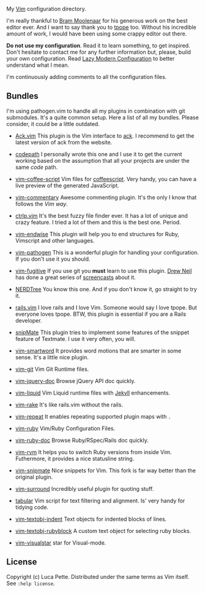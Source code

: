 My [Vim](http://www.vim.org) configuration directory.

I'm really thankful to [Bram Moolenaar](http://www.moolenaar.net/) for his
generous work on the best editor ever. And I want to say thank you to
[tpope](http://tpo.pe/) too. Without his incredible amount of work, I would
have been using some crappy editor out there.

**Do not use my configuration**. Read it to learn something, to get inspired.
Don't hesitate to contact me for any further information but, please, build
your own configuration. Read [Lazy Modern
Configuration](http://lucapette.com/vim/rails/vim-for-rails-developers-lazy-modern-configuration/)
to better understand what I mean.

I'm continuously adding comments to all the configuration files.

Bundles
-------

I'm using pathogen.vim to handle all my plugins in combination with git
submodules. It's a quite common setup. Here a list of all my bundles. Please
consider, it could be a little outdated.


- [Ack.vim](http://www.vim.org/scripts/script.php?script_id=2572)
  This plugin is the Vim interface to [ack](http://betterthangrep.com/). I
  recommend to get the latest version of ack from the website.

- [codepath](http://www.vim.org/scripts/script.php?script_id=3435)
  I personally wrote this one and I use it to get the current working based on
  the assumption that all your projects are under the same *code* path.

- [vim-coffee-script](https://github.com/kchmck/vim-coffee-script)
  Vim files for [coffeescript](http://coffeescript.org/). Very handy, you can
  have a live preview of the generated JavaScript.

- [vim-commentary](https://github.com/tpope/vim-commentary)
  Awesome commenting plugin. It's the only I know that follows the *Vim way*.

- [ctrlp.vim](http://kien.github.com/ctrlp.vim/)
  It's the best fuzzy file finder ever. It has a lot of unique and crazy
  feature. I tried a lot of them and this is the best one. Period.

- [vim-endwise](https://github.com/tpope/vim-endwise)
  This plugin will help you to end structures for Ruby, Vimscript and other
  languages.

- [vim-pathogen](https://github.com/tpope/vim-pathogen)
  This is a wonderful plugin for handling your configuration. If you don't
  use it you should.

- [vim-fugitive](https://github.com/tpope/vim-fugitive)
  If you use git you **must** learn to use this plugin.
  [Drew Neil](https://github.com/nelstrom) has done a great series of
  [screencasts](http://vimcasts.org/) about it.

- [NERDTree](http://www.vim.org/scripts/script.php?script_id=1658)
  You know this one. And if you don't know it, go straight to try it.

- [rails.vim](http://rails.vim.tpope.net/)
  I love rails and I love Vim. Someone would say I love tpope. But everyone
  loves tpope. BTW, this plugin is essential if you are a Rails developer.

- [snipMate](https://github.com/garbas/vim-snipmate)
  This plugin tries to implement some features of the snippet feature of
  Textmate. I use it very often, you will.

- [vim-smartword](https://github.com/kana/vim-smartword)
  It provides word motions that are smarter in some sense. It's a little
  nice plugin.

- [vim-git](https://github.com/tpope/vim-git)
  Vim Git Runtime files.

- [vim-jquery-doc](https://github.com/lucapette/vim-jquery-doc)
  Browse jQuery API doc quickly.

- [vim-liquid](https://github.com/tpope/vim-liquid)
  Vim Liquid runtime files with [Jekyll](http://jekyllrb.com/) enhancements.

- [vim-rake](https://github.com/tpope/vim-rake)
   It's like rails.vim without the rails.

- [vim-repeat](https://github.com/tpope/vim-repeat)
  It enables repeating supported plugin maps with `.`

- [vim-ruby](https://github.com/vim-ruby/vim-ruby)
  Vim/Ruby Configuration Files.

- [vim-ruby-doc](https://github.com/lucapette/vim-ruby-doc)
  Browse Ruby/RSpec/Rails doc quickly.

- [vim-rvm](https://github.com/tpope/vim.rvm)
  It helps you to switch Ruby versions from inside Vim. Futhermore, it
  provides a nice statusline string.

- [vim-snipmate](https://github.com/garbas/vim-snipmate)
  Nice snippets for Vim. This fork is far way better than the original plugin.

- [vim-surround](https://github.com/tpope/vim-surround)
  Incredibly useful plugin for quoting stuff.

- [tabular](https://github.com/godlygeek/tabular)
  Vim script for text filtering and alignment. Is' very handy for tidying
  code.

- [vim-textobj-indent](https://github.com/kana/vim-textobj-indent)
  Text objects for indented blocks of lines.

- [vim-textobj-rubyblock](https://github.com/nelstrom/vim-textobj-rubyblock)
  A custom text object for selecting ruby blocks.

- [vim-visualstar](https://github.com/thinca/vim-visualstar)
  star for Visual-mode.

License
-------

Copyright (c) Luca Pette. Distributed under the same terms as Vim itself. See `:help license`.
